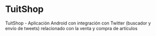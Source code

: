 TuitShop
========

TuitShop - Aplicación Android con integración con Twitter (buscador y envío de tweets) relacionado con la venta y compra de artículos